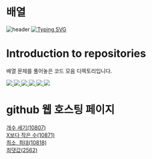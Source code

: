 # 배열

![header](https://capsule-render.vercel.app/api?type=egg&color=gradient&height=300&section=header&text=welcome%2&fontSize=50&desc=배열%20문제)
[![Typing SVG](https://readme-typing-svg.demolab.com?font=Fira+Code&pause=1000&color=93BDF7&background=203AFF00&random=false&width=435&lines=My+name+is+kimganghyeon)](https://git.io/typing-svg)

# Introduction to repositories   

배열 문제를 풀어놓은 코드 모음 디렉토리입니다.

 <a href="https://www.acmicpc.net/problem/10871">
   <img src ="https://github.com/do04200611/Baekjoon/assets/74278578/a447f94e-7b1d-41b2-ae09-5540c54eabdc">
</a>
<a href="https://www.acmicpc.net/problem/10807">
    <img src ="https://github.com/do04200611/Baekjoon/assets/74278578/c7705344-44ae-4193-821a-d8057d13461f">
</a>
<a href="https://www.acmicpc.net/problem/10810">
  <img src ="https://github.com/do04200611/Baekjoon/assets/74278578/91692efd-462a-4971-8f48-62832d74c476">
</a>
<a href="https://www.acmicpc.net/problem/3052">
      <img src ="https://github.com/do04200611/Baekjoon/assets/74278578/cc54f5ad-172c-4368-87eb-799b1d326cae">
      <img src ="https://github.com/do04200611/Baekjoon/assets/74278578/db5f6803-f7cd-4ecd-9a0a-7b278493514c">
</a>
<a href="https://www.acmicpc.net/problem/2562">
  <img src ="https://github.com/do04200611/Baekjoon/assets/74278578/eeef2377-06a0-4f61-a255-5b3ea5e2764e">
</a> <br>

# github 웹 호스팅 페이지

<a href="https://do04200611.github.io/Baekjoon/%EB%B0%B0%EC%97%B4/%EA%B0%9C%EC%88%98%20%EC%84%B8%EA%B8%B0(10807)/index.html">개수 세기(10807)</a><br>
<a href="https://do04200611.github.io/Baekjoon/%EB%B0%B0%EC%97%B4/X%EB%B3%B4%EB%8B%A4%20%EC%9E%91%EC%9D%80%20%EC%88%98(10871)/index.html">X보다 작은 수(10871)</a><br>
<a href="https://do04200611.github.io/Baekjoon/%EB%B0%B0%EC%97%B4/%EC%B5%9C%EC%86%8C,%20%EC%B5%9C%EB%8C%80(10818)/index.html">최소, 최대(10818)</a><br>
<a href="https://do04200611.github.io/Baekjoon/%EB%B0%B0%EC%97%B4/%EC%B5%9C%EB%8C%93%EA%B0%92(2562)/index.html
">최댓값(2562)</a><br>
